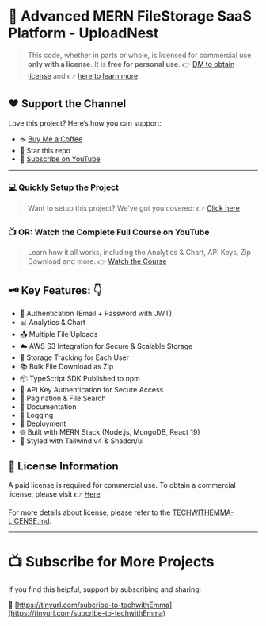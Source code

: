# 🌟 Advanced MERN FileStorage SaaS Platform - UploadNest

> This code, whether in parts or whole, is licensed for commercial use **only with a license**. It is **free for personal use**.
> 👉 [DM to obtain license](https://x.com/techwithemma) and 👉 [here to learn more](https://github.com/TechWithEmmaYT/Advanced-MERN-AI-Financial-SaaS-Platform/blob/main/TECHWITHEMMA-LICENSE.md)

## ❤️ Support the Channel

Love this project? Here’s how you can support:

- ☕ [Buy Me a Coffee](https://buymeacoffee.com/techwithemmaofficial)
- 🌟 Star this repo
- 🎥 [Subscribe on YouTube](https://tinyurl.com/subcribe-to-techwithEmma)

---

### 💻 Quickly Setup the Project

> Want to setup this project? We've got you covered:
> 👉 [Click here](https://techwithemma.gumroad.com/l/nphhyz)

### 📺 OR: Watch the Complete Full Course on YouTube

> Learn how it all works, including the Analytics & Chart, API Keys, Zip Download and more.
> 👉 [Watch the Course](https://www.youtube.com/watch?v=2S7Y2wewF6I)

## 🗝️ Key Features: 👇

- 🔐 Authentication (Email + Password with JWT)
- 📊 Analytics & Chart
- 📤 Multiple File Uploads
- ☁️ AWS S3 Integration for Secure & Scalable Storage
- 💾 Storage Tracking for Each User
- 📚 Bulk File Download as Zip
- 📦 TypeScript SDK Published to npm
- 🔑 API Key Authentication for Secure Access
- 📅 Pagination & File Search
- 📄 Documentation
- 📝 Logging
- 🚀 Deployment
- 🌐 Built with MERN Stack (Node.js, MongoDB, React 19)
- 🎨 Styled with Tailwind v4 & Shadcn/ui

## 📜 License Information

A paid license is required for commercial use. To obtain a commercial license, please visit 👉 [Here](https://techwithemma.gumroad.com/l/huytmd)

For more details about license, please refer to the [TECHWITHEMMA-LICENSE.md](https://github.com/TechWithEmmaYT/Advanced-MERN-AI-Financial-SaaS-Platform/blob/main/TECHWITHEMMA-LICENSE.md).

---

# 📺 Subscribe for More Projects

If you find this helpful, support by subscribing and sharing:

🔗 [https://tinyurl.com/subcribe-to-techwithEmma](https://tinyurl.com/subcribe-to-techwithEmma)

